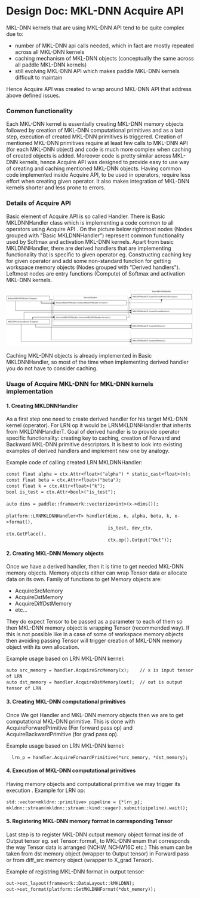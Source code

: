 # Design Doc: MKL-DNN Acquire API

MKL-DNN kernels that are using MKL-DNN API tend to be quite complex due to:
* number of MKL-DNN api calls needed, which in fact are mostly repeated across all  MKL-DNN kernels
* caching mechanism of MKL-DNN objects  (conceptually the same across all paddle MKL-DNN kernels)
* still evolving MKL-DNN API which makes paddle MKL-DNN kernels difficult to maintain

Hence Acquire API was created to wrap around MKL-DNN API that address above defined issues.

### Common functionality
Each MKL-DNN kernel is essentially creating MKL-DNN memory objects followed by creation of MKL-DNN computational primitives and as a last step, execution
of created MKL-DNN primitives is triggered. Creation of mentioned MKL-DNN primitives require at least few calls to MKL-DNN API (for each MKL-DNN object) and code is much more complex when caching of created objects is added. Moreover code is pretty similar across MKL-DNN kernels, hence Acquire API was designed to provide easy to use way of creating and caching mentioned MKL-DNN objects.  Having common code implemented inside Acquire API, to be used in operators, require less effort when creating given operator. It also  makes integration of MKL-DNN kernels shorter and less prone to errors.

### Details of Acquire API
Basic element of Acquire API is so called Handler. There is Basic MKLDNNHandler class which is implementing a code common to all operators using Acquire API . On the picture below rightmost nodes (Nodes grouped with "Basic MKLDNNHandler") represent common functionality used by Softmax and activation MKL-DNN kernels. Apart from basic MKLDNNHandler, there are derived handlers that are implementing functionality that is specific to given operator eg. Constructing caching key for given operator and add some non-standard function for getting workspace memory objects (Nodes grouped with "Derived handlers"). Leftmost nodes are entry functions (Compute) of Softmax and activation MKL-DNN kernels.

![](images/acquire.svg)

Caching MKL-DNN objects is already implemented in Basic MKLDNNHandler, so most of the time when implementing derived handler you do not have to consider caching.

### Usage of Acquire MKL-DNN for MKL-DNN kernels implementation

#### 1. Creating MKLDNNHandler
As a first step one need to create derived handler for his target MKL-DNN kernel (operator). For LRN op it would be LRNMKLDNNHandler that inherits from MKLDNNHandlerT. 
Goal of derived handler is to provide operator specific functionality: creating key to caching, creation of Forward and Backward MKL-DNN primitive descriptors.
It is best to look into existing examples of derived handlers and implement new one by analogy. 

Example code of calling created LRN MKLDNNHandler:

    const float alpha = ctx.Attr<float>("alpha") * static_cast<float>(n);
    const float beta = ctx.Attr<float>("beta");
    const float k = ctx.Attr<float>("k");
    bool is_test = ctx.Attr<bool>("is_test");

    auto dims = paddle::framework::vectorize<int>(x->dims());

    platform::LRNMKLDNNHandler<T> handler(dims, n, alpha, beta, k, x->format(),
                                          is_test, dev_ctx, ctx.GetPlace(),
                                          ctx.op().Output("Out"));

#### 2. Creating MKL-DNN Memory objects
Once we have a derived handler, then it is time to get needed MKL-DNN memory objects. Memory objects either can wrap Tensor data or allocate data on its own.
Family of functions to get Memory objects are:
* AcquireSrcMemory
* AcquireDstMemory
* AcquireDiffDstMemory
* etc...

They do expect Tensor to be passed as a parameter to each of them so then MKL-DNN memory object is wrapping Tensor (recommended way). If this is not possible
like in a case of some of workspace memory objects then avoiding passing Tensor will trigger creation of MKL-DNN memory object with its own allocation.

Example usage based on LRN MKL-DNN kernel:

    auto src_memory = handler.AcquireSrcMemory(x);    // x is input tensor of LRN
    auto dst_memory = handler.AcquireDstMemory(out);  // out is output tensor of LRN 

#### 3. Creating MKL-DNN computational primitives
Once We got Handler and MKL-DNN memory objects then we are to get computational MKL-DNN primitive. This is done with AcquireForwardPrimitive (For forward pass op) and AcquireBackwardPrimitive (for grad pass op).

Example usage based on LRN MKL-DNN kernel:

      lrn_p = handler.AcquireForwardPrimitive(*src_memory, *dst_memory);

#### 4. Execution of MKL-DNN computational primitives
Having memory objects and computational primitive we may trigger its execution . Example for LRN op:

    std::vector<mkldnn::primitive> pipeline = {*lrn_p};
    mkldnn::stream(mkldnn::stream::kind::eager).submit(pipeline).wait();

#### 5. Registering MKL-DNN memory format in corresponding Tensor
Last step is to register MKL-DNN output memory object format inside of Output tensor eg. set Tensor::format_ to MKL-DNN enum that corresponds the way Tensor data is arranged (NCHW, NCHW16C etc.) This enum can be taken from dst memory object (wrapper to Output tensor) in Forward pass or from diff_src memory object (wrapper to X_grad Tensor). 

Example of registring MKL-DNN format in output tensor:

    out->set_layout(framework::DataLayout::kMKLDNN);
    out->set_format(platform::GetMKLDNNFormat(*dst_memory));
